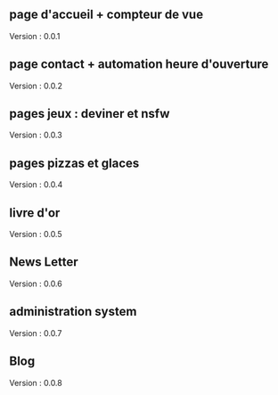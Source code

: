 ## page d'accueil + compteur de vue ##
Version : 0.0.1

## page contact + automation heure d'ouverture ##
Version : 0.0.2

## pages jeux : deviner et nsfw ##
Version : 0.0.3

## pages pizzas et glaces ##
Version : 0.0.4

## livre d'or ##
Version : 0.0.5

## News Letter ##
Version : 0.0.6

## administration system ##
Version : 0.0.7

## Blog ##
Version : 0.0.8

